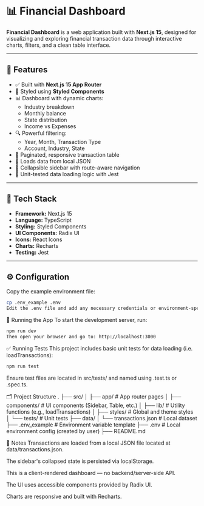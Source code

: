 # 📊 Financial Dashboard

**Financial Dashboard** is a web application built with **Next.js 15**, designed for visualizing and exploring financial transaction data through interactive charts, filters, and a clean table interface.

---

## 🚀 Features

- ✅ Built with **Next.js 15 App Router**
- 🎨 Styled using **Styled Components**
- 📊 Dashboard with dynamic charts:
  - Industry breakdown
  - Monthly balance
  - State distribution
  - Income vs Expenses
- 🔍 Powerful filtering:
  - Year, Month, Transaction Type
  - Account, Industry, State
- 📄 Paginated, responsive transaction table
- 📁 Loads data from local JSON
- 🧭 Collapsible sidebar with route-aware navigation
- 🧪 Unit-tested data loading logic with Jest

---

## 🧰 Tech Stack

- **Framework:** Next.js 15
- **Language:** TypeScript
- **Styling:** Styled Components
- **UI Components:** Radix UI
- **Icons:** React Icons
- **Charts:** Recharts
- **Testing:** Jest

---

## ⚙️ Configuration

Copy the example environment file:

```bash
cp .env_example .env
Edit the .env file and add any necessary credentials or environment-specific variables.
```  

🧪 Running the App
To start the development server, run:

```bash
npm run dev
Then open your browser and go to: http://localhost:3000
```  

✅ Running Tests
This project includes basic unit tests for data loading (i.e. loadTransactions):

```bash
npm run test  
```
Ensure test files are located in src/tests/ and named using .test.ts or .spec.ts.

🗂 Project Structure
.
├── src/
│   ├── app/                  # App router pages
│   ├── components/           # UI components (Sidebar, Table, etc.)
│   ├── lib/                  # Utility functions (e.g., loadTransactions)
│   ├── styles/               # Global and theme styles
│   └── tests/                # Unit tests
├── data/
│   └── transactions.json     # Local dataset
├── .env_example              # Environment variable template
├── .env                      # Local environment config (created by user)
├── README.md  

📝 Notes
Transactions are loaded from a local JSON file located at data/transactions.json.

The sidebar's collapsed state is persisted via localStorage.

This is a client-rendered dashboard — no backend/server-side API.

The UI uses accessible components provided by Radix UI.

Charts are responsive and built with Recharts.
